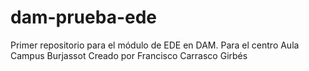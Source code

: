 # dam-prueba-ede
Primer repositorio para el módulo de EDE en DAM. Para el centro Aula Campus Burjassot
Creado por Francisco Carrasco Girbés